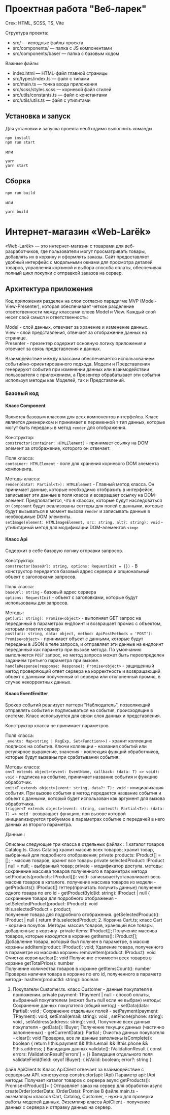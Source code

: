 # Проектная работа "Веб-ларек"

Стек: HTML, SCSS, TS, Vite

Структура проекта:
- src/ — исходные файлы проекта
- src/components/ — папка с JS компонентами
- src/components/base/ — папка с базовым кодом

Важные файлы:
- index.html — HTML-файл главной страницы
- src/types/index.ts — файл с типами
- src/main.ts — точка входа приложения
- src/scss/styles.scss — корневой файл стилей
- src/utils/constants.ts — файл с константами
- src/utils/utils.ts — файл с утилитами

## Установка и запуск
Для установки и запуска проекта необходимо выполнить команды

```
npm install
npm run start
```

или

```
yarn
yarn start
```
## Сборка

```
npm run build
```

или

```
yarn build
```
# Интернет-магазин «Web-Larёk»
«Web-Larёk» — это интернет-магазин с товарами для веб-разработчиков, где пользователи могут просматривать товары, добавлять их в корзину и оформлять заказы. Сайт предоставляет удобный интерфейс с модальными окнами для просмотра деталей товаров, управления корзиной и выбора способа оплаты, обеспечивая полный цикл покупки с отправкой заказов на сервер.

## Архитектура приложения

Код приложения разделен на слои согласно парадигме MVP (Model-View-Presenter), которая обеспечивает четкое разделение ответственности между классами слоев Model и View. Каждый слой несет свой смысл и ответственность:

Model - слой данных, отвечает за хранение и изменение данных.  
View - слой представления, отвечает за отображение данных на странице.  
Presenter - презентер содержит основную логику приложения и  отвечает за связь представления и данных.

Взаимодействие между классами обеспечивается использованием событийно-ориентированного подхода. Модели и Представления генерируют события при изменении данных или взаимодействии пользователя с приложением, а Презентер обрабатывает эти события используя методы как Моделей, так и Представлений.

### Базовый код

#### Класс Component
Является базовым классом для всех компонентов интерфейса.
Класс является дженериком и принимает в переменной `T` тип данных, которые могут быть переданы в метод `render` для отображения.

Конструктор:  
`constructor(container: HTMLElement)` - принимает ссылку на DOM элемент за отображение, которого он отвечает.

Поля класса:  
`container: HTMLElement` - поле для хранения корневого DOM элемента компонента.

Методы класса:  
`render(data?: Partial<T>): HTMLElement` - Главный метод класса. Он принимает данные, которые необходимо отобразить в интерфейсе, записывает эти данные в поля класса и возвращает ссылку на DOM-элемент. Предполагается, что в классах, которые будут наследоваться от `Component` будут реализованы сеттеры для полей с данными, которые будут вызываться в момент вызова `render` и записывать данные в необходимые DOM элементы.  
`setImage(element: HTMLImageElement, src: string, alt?: string): void` - утилитарный метод для модификации DOM-элементов `<img>`


#### Класс Api
Содержит в себе базовую логику отправки запросов.

Конструктор:  
`constructor(baseUrl: string, options: RequestInit = {})` - В конструктор передается базовый адрес сервера и опциональный объект с заголовками запросов.

Поля класса:  
`baseUrl: string` - базовый адрес сервера  
`options: RequestInit` - объект с заголовками, которые будут использованы для запросов.

Методы:  
`get(uri: string): Promise<object>` - выполняет GET запрос на переданный в параметрах ендпоинт и возвращает промис с объектом, которым ответил сервер  
`post(uri: string, data: object, method: ApiPostMethods = 'POST'): Promise<object>` - принимает объект с данными, которые будут переданы в JSON в теле запроса, и отправляет эти данные на ендпоинт переданный как параметр при вызове метода. По умолчанию выполняется `POST` запрос, но метод запроса может быть переопределен заданием третьего параметра при вызове.  
`handleResponse(response: Response): Promise<object>` - защищенный метод проверяющий ответ сервера на корректность и возвращающий объект с данными полученный от сервера или отклоненный промис, в случае некорректных данных.

#### Класс EventEmitter
Брокер событий реализует паттерн "Наблюдатель", позволяющий отправлять события и подписываться на события, происходящие в системе. Класс используется для связи слоя данных и представления.

Конструктор класса не принимает параметров.

Поля класса:  
`_events: Map<string | RegExp, Set<Function>>)` -  хранит коллекцию подписок на события. Ключи коллекции - названия событий или регулярное выражение, значения - коллекция функций обработчиков, которые будут вызваны при срабатывании события.

Методы класса:  
`on<T extends object>(event: EventName, callback: (data: T) => void): void` - подписка на событие, принимает название события и функцию обработчик.  
`emit<T extends object>(event: string, data?: T): void` - инициализация события. При вызове события в метод передается название события и объект с данными, который будет использован как аргумент для вызова обработчика.  
`trigger<T extends object>(event: string, context?: Partial<T>): (data: T) => void` - возвращает функцию, при вызове которой инициализируется требуемое в параметрах событие с передачей в него данных из второго параметра.

Данные :

Описаны следующие три класса в отдельных файлах :
1.каталог товаров Catalog.ts.  Class Catalog хранит массив всех товаров; хранит товар, выбранный для подробного отображения;
 private products: IProduct[] = []; - массив товаров, хранит все товары
  private selectedProduct: IProduct | null = null;  - выбранный товар;
  private - модификатор доступа.
   методы:
сохранение массива товаров полученного в параметрах метода setProducts(products: IProduct[]): void-  записывает/устанавливает  весь массив товаров в каталоге. 
получение массива товаров из модели -   getProducts(): IProduct[]  геттер(прочитать получить данные)
получение одного товара по его id  - getProductById(id: string): IProduct | null {   
сохранение товара для подробного отображения - setSelectedProduct(product: IProduct): void                                 
                                                this.selectedProduct = product;             
получение товара для подробного отображения. getSelectedProduct(): IProduct | null {
                                                return this.selectedProduct;
2. Корзина Cart.ts; класс Cart - корзина покупок.
Методы:
 массив товаров, хранящий все товары, добавленные в корзину- private items: IProduct[];
Получение массива товаров, которые находятся в корзине getItems(): IProduct[];
Добавление товара, который был получен в параметре, в массив корзины addItem(product: IProduct): void; 
 Удаление товара, полученного в параметре из массива корзины removeItem(product: IProduct): void   
 Очистка корзиныclear(): void 
 Получение стоимости всех товаров в корзине getTotalPrice(): number   
 Получение количества товаров в корзине getItemsCount(): number 
 Проверка наличия товара в корзине по его id, полученного в параметр метода- hasItem(productId: string): boolean 

3. Покупатели Customer.ts. класс Customer - данные покупателя в приложении.
private payment: TPayment | null - способ оплаты, выбранный покупателем (может быть null если не выбран)
методы:
Сохранение данных покупателя (общий метод) - setData(data: Partial<IBuyer>): void ;
 Сохранение отдельных полей - setPayment(payment: TPayment): void; setEmail(email: string): void , setPhone(phone: string): void , setAddress(address: string): void,
 Получение всех данных покупателя - getData(): IBuyer;
 Получение текущих данных (частично заполненных) - getCurrentData(): Partial<IBuyer> ;
 Очистка данных покупателя - clear(): void 
 Проверка, все ли данные заполнены
  isComplete(): boolean {
    return !!this.payment && !!this.email && !!this.phone && !!this.address;
  }
Валидация данных
  validate(): IValidationResult {
    const errors: IValidationResult['errors'] = {}
 Валидация отдельного поля
  validateField(field: keyof IBuyer): { isValid: boolean; error?: string } 


 файл ApiClient.ts  Класс ApiClient отвечает за взаимодействие с серверным API. 
 конструктор constructor(api: IApi)
 Параметр api: IApi
 методы:
 Получает каталог товаров с сервера  async getProducts(): Promise<IProduct[]> {
Отправляет заказ на сервер для обработки async createOrder(orderData: IOrderData): Promise<IOrderResult> 
 В файле main.ts - экземпляры классов Сart, Catalog, Customer,  - нужно для проверки работы моделей данных.
Экземпляр класса ApiClient - получение данных с сервера и отправку данных на сервер.
 
    
 

